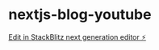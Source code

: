 # nextjs-blog-youtube

[Edit in StackBlitz next generation editor ⚡️](https://stackblitz.com/~/github.com/deatiger/nextjs-blog-youtube)